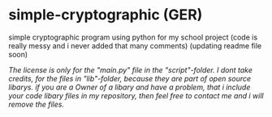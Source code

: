 # simple-cryptographic (GER)
simple cryptographic program using python for my school project (code is really messy and i never added that many comments)
(updating readme file soon)




*The license is only for the "main.py" file in the "script"-folder. 
I dont take credits, for the files in "lib"-folder, because they are 
part of open source libarys. if you are a Owner of a libary and have a problem, 
that i include your code libary files in my repository, then feel free
to contact me and i will remove the files.*
